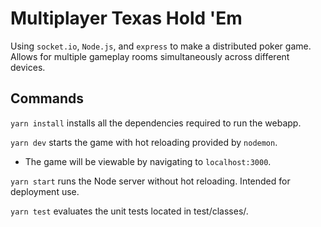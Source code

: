 # Multiplayer Texas Hold 'Em

Using `socket.io`, `Node.js`, and `express` to make a distributed poker game. Allows for multiple
gameplay rooms simultaneously across different devices.

## Commands
`yarn install` installs all the dependencies required to run the webapp.

`yarn dev` starts the game with hot reloading provided by `nodemon`.
  - The game will be viewable by navigating to `localhost:3000`.

`yarn start` runs the Node server without hot reloading. Intended for deployment use.

`yarn test` evaluates the unit tests located in test/classes/.
